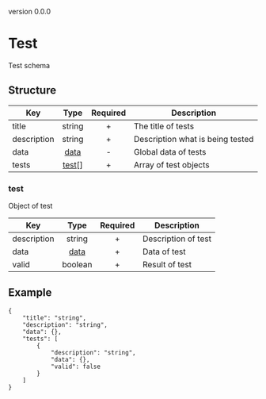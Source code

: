 version 0.0.0
# Test
Test schema
## Structure


|Key|Type|Required|Description|
|-|:-:|:-:|-|
|title|string|+|The title of tests|
|description|string|+|Description what is being tested|
|data|[data](#data)|-|Global data of tests|
|tests|[test](#test)[]|+|Array of test objects|
### test
Object of test

|Key|Type|Required|Description|
|-|:-:|:-:|-|
|description|string|+|Description of test|
|data|[data](#data)|+|Data of test|
|valid|boolean|+|Result of test|
## Example
```
{
    "title": "string",
    "description": "string",
    "data": {},
    "tests": [
        {
            "description": "string",
            "data": {},
            "valid": false
        }
    ]
}
```